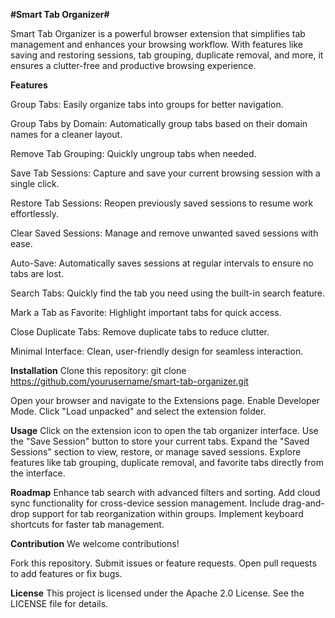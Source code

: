 **#Smart Tab Organizer#**

Smart Tab Organizer is a powerful browser extension that simplifies tab management and enhances your browsing workflow. With features like saving and restoring sessions, tab grouping, duplicate removal, and more, it ensures a clutter-free and productive browsing experience.

**Features**

Group Tabs: Easily organize tabs into groups for better navigation.

Group Tabs by Domain: Automatically group tabs based on their domain names for a cleaner layout.

Remove Tab Grouping: Quickly ungroup tabs when needed.

Save Tab Sessions: Capture and save your current browsing session with a single click.

Restore Tab Sessions: Reopen previously saved sessions to resume work effortlessly.

Clear Saved Sessions: Manage and remove unwanted saved sessions with ease.

Auto-Save: Automatically saves sessions at regular intervals to ensure no tabs are lost.

Search Tabs: Quickly find the tab you need using the built-in search feature.

Mark a Tab as Favorite: Highlight important tabs for quick access.

Close Duplicate Tabs: Remove duplicate tabs to reduce clutter.

Minimal Interface: Clean, user-friendly design for seamless interaction.

**Installation**
Clone this repository: git clone https://github.com/yourusername/smart-tab-organizer.git

Open your browser and navigate to the Extensions page.
Enable Developer Mode.
Click "Load unpacked" and select the extension folder.

**Usage**
Click on the extension icon to open the tab organizer interface.
Use the "Save Session" button to store your current tabs.
Expand the "Saved Sessions" section to view, restore, or manage saved sessions.
Explore features like tab grouping, duplicate removal, and favorite tabs directly from the interface.

**Roadmap**
Enhance tab search with advanced filters and sorting.
Add cloud sync functionality for cross-device session management.
Include drag-and-drop support for tab reorganization within groups.
Implement keyboard shortcuts for faster tab management.

**Contribution**
We welcome contributions!

Fork this repository.
Submit issues or feature requests.
Open pull requests to add features or fix bugs.

**License**
This project is licensed under the Apache 2.0 License. See the LICENSE file for details.
